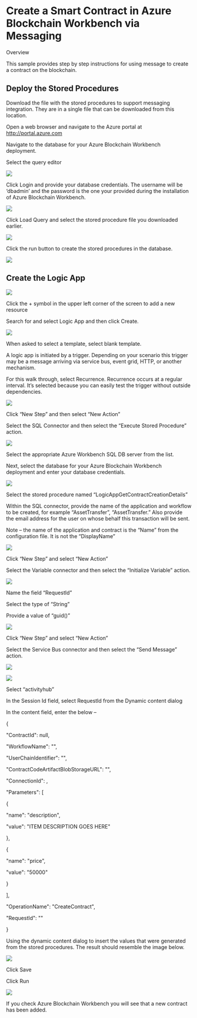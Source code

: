 Create a Smart Contract in Azure Blockchain Workbench via Messaging 
====================================================================

Overview

This sample provides step by step instructions for using message to create a
contract on the blockchain.

Deploy the Stored Procedures
----------------------------

Download the file with the stored procedures to support messaging integration.
They are in a single file that can be downloaded from this location.

Open a web browser and navigate to the Azure portal at
<http://portal.azure.com>

Navigate to the database for your Azure Blockchain Workbench deployment.

Select the query editor

![](media/0bea9bd62adadaef87c5e913eb72edb4.png)

Click Login and provide your database credentials. The username will be
‘dbadmin’ and the password is the one your provided during the installation of
Azure Blockchain Workbench.

![](media/7ad55e3793ecb76b2e3a55b5306feacc.png)

Click Load Query and select the stored procedure file you downloaded earlier.

![](media/09ada66b5aca0afc98253d42ba3791aa.png)

Click the run button to create the stored procedures in the database.

![](media/fe516699cba1eded2a122f4d45563d98.png)

Create the Logic App
--------------------

![](media/82ed233953daa1bf6971180cfd1c3379.png)

Click the + symbol in the upper left corner of the screen to add a new resource

Search for and select Logic App and then click Create.

![](media/7f9bfaaebcf5a38fa305e958b5bbb538.png)

When asked to select a template, select blank template.


A logic app is initiated by a trigger. Depending on your scenario this trigger
may be a message arriving via service bus, event grid, HTTP, or another
mechanism.

For this walk through, select Recurrence. Recurrence occurs at a regular
interval. It’s selected because you can easily test the trigger without outside dependencies.

![](media/e9eb985cbf4ef55ff95c1675f184cf15.png)

Click “New Step” and then select “New Action”

Select the SQL Connector and then select the “Execute Stored Procedure” action.

![](media/86d9cff5ef3e8f9a6b135777522e4dcb.png)

Select the appropriate Azure Workbench SQL DB server from the list.

Next, select the database for your Azure Blockchain Workbench deployment and
enter your database credentials.

![](media/f2d6160b0808057be9009f2dcb095d9f.png)

Select the stored procedure named “LogicAppGetContractCreationDetails”

Within the SQL connector, provide the name of the application and workflow to be created, for example
“AssetTransfer”, “AssetTransfer.” Also provide the email address for the user on
whose behalf this transaction will be sent.

Note – the name of the application and contract is the “Name” from the
configuration file. It is not the “DisplayName”

![](media/ef7bc4d025f9bfa747b75123cac778f1.png)

Click “New Step” and select “New Action”

Select the Variable connector and then select the “Initialize Variable” action.

![](media/8de7e521679a4e6e0d3009c657a97066.png)

Name the field “RequestId”

Select the type of “String”

Provide a value of “guid()”

![](media/4ca67ffb0e784381e78cbb8bda26cdc2.png)

Click “New Step” and select “New Action”

Select the Service Bus connector and then select the “Send Message” action.

![](media/420924cad452e61c78855ac8edc48102.png)

![](media/f4679f0e5391e5792fd4f790645c0f82.png)

Select “activityhub”

In the Session Id field, select RequestId from the Dynamic content dialog

In the content field, enter the below –

{

"ContractId": null,

"WorkflowName": "",

"UserChainIdentifier": "",

"ContractCodeArtifactBlobStorageURL": "",

"ConnectionId": ,

"Parameters": [

{

"name": "description",

"value": "ITEM DESCRIPTION GOES HERE"

},

{

"name": "price",

"value": "50000"

}

],

"OperationName": "CreateContract",

"RequestId": ""

}

Using the dynamic content dialog to insert the values that were generated from
the stored procedures. The result should resemble the image below.

![](media/82d5931b3dbd9bb564985e900cabcf38.png)

Click Save

Click Run

![](media/70e528c75e320b794260fa6044709795.png)

If you check Azure Blockchain Workbench you will see that a new contract has
been added.

